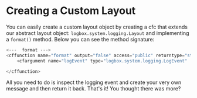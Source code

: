 # Creating a Custom Layout

You can easily create a custom layout object by creating a cfc that extends our abstract layout object: `logbox.system.logging.Layout` and implementing a `format()` method. Below you can see the method signature:

```javascript
<---  format --->
<cffunction name="format" output="false" access="public" returntype="string" hint="Format a logging event message into your own format">
	<cfargument name="logEvent" type="logbox.system.logging.LogEvent"   required="true"   hint="The logging event to use to create a message.">

</cffunction>
```

All you need to do is inspect the logging event and create your very own message and then return it back. That's it! You thought there was more?

